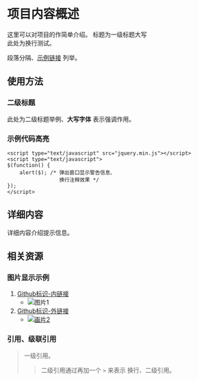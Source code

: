 项目内容概述
======================
这里可以对项目的作简单介绍。
标题为一级标题大写  
此处为换行测试。

段落分隔、[示例链接](http://example.com/) 列举。

使用方法
--------
### 二级标题 ###
此处为二级标题举例、**大写字体** 表示强调作用。

### 示例代码高亮 ###
    <script type="text/javascript" src="jquery.min.js"></script>
    <script type="text/javascript">
    $(function() {
        alert($); /* 弹出窗口显示警告信息、
                     换行注释效果 */
    });
    </script>

详细内容
----------------
详细内容介绍提示信息。


相关资源
--------
### 图片显示示例
1. [Github标识-内链接](http://example.com/ "悬停文字显示信息")
    * ![图片1](http://github.com/unicorn.png "图片说明信息")
2. [Github标识-外链接][link]
    - [![画片2][image]](https://github.com/)

  [link]: http://example.com/ "悬停文字显示信息"
  [image]: http://github.com/github.png "图片说明信息"

### 引用、级联引用
> 一级引用。
> 
> > 二级引用通过再加一个 `>` 来表示
> > 换行、二级引用。